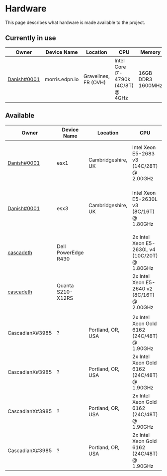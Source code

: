 # Hardware

This page describes what hardware is made available to the project.

## Currently in use

| Owner |  Device Name | Location | CPU | Memory | Storage | PSU | IPMI/BMC | Notes |
|-------|--------------|----------|-----|--------|---------|-----|----------|-------|
| [Danish#0001](https://github.com/TheGuyDanish) |  morris.edpn.io | Gravelines, FR (OVH) | Intel Core i7-4790k (4C/8T) @ 4GHz | 16GB DDR3 1600MHz | 240GB SSD  | N/A | N/A | Available via OVH Manager, access can be granted. |

## Available

| Owner |  Device Name | Location | CPU | Memory | Storage | PSU | IPMI/BMC | Notes |
|-------|--------------|----------|-----|--------|---------|-----|----------|-------|
| [Danish#0001](https://github.com/TheGuyDanish) | esx1 | Cambridgeshire, UK | Intel Xeon E5-2683 v3 (14C/28T) @ 2.00GHz | 128GB DDR4 2133MHz | 5TB SSD | 250W | Yes | On 900/900 residential connection, no separate IP. |
| [Danish#0001](https://github.com/TheGuyDanish) | esx3 | Cambridgeshire, UK | Intel Xeon E5-2630L v3 (8C/16T) @ 1.80GHz | 128GB DDR4 2133MHz | 5TB SSD | 250W | Yes | On 900/900 residential connection, no separate IP. |
| | | | | | | | |
| [cascadeth](https://github.com/madmax-codewarrior-0) | Dell PowerEdge R430 | | 2x Intel Xeon E5-2630L v4 (10C/20T) @ 1.80GHz | 32GB DDR4 2133MHz  | None | 450W | Yes | |
| [cascadeth](https://github.com/madmax-codewarrior-0) | Quanta S210-X12RS | | 2x Intel Xeon E5-2640 v2 (8C/16T) @ 2.00GHz | 192GB DDR3 1333MHz | None | 2x750W | Yes | |
| | | | | | | | |
| CascadianX#3985 | ? | Portland, OR, USA | 2x Intel Xeon Gold 6162 (24C/48T) @ 1.90GHz | 384GB DDR4 | 11.5TB SSD | ? | Yes | On a business line with dedicated IPs |
| CascadianX#3985 | ? | Portland, OR, USA | 2x Intel Xeon Gold 6162 (24C/48T) @ 1.90GHz | 384GB DDR4 | 11.5TB SSD | ? | Yes | On a business line with dedicated IPs |
| CascadianX#3985 | ? | Portland, OR, USA | 2x Intel Xeon Gold 6162 (24C/48T) @ 1.90GHz | 384GB DDR4 | 11.5TB SSD | ? | Yes | On a business line with dedicated IPs |
| CascadianX#3985 | ? | Portland, OR, USA | 2x Intel Xeon Gold 6162 (24C/48T) @ 1.90GHz | 384GB DDR4 | 11.5TB SSD | ? | Yes | On a business line with dedicated IPs |
